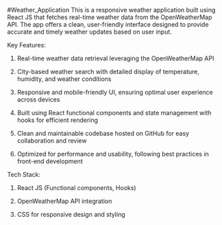 #Weather_Application
This is a responsive weather application built using React JS that fetches real-time weather data from the OpenWeatherMap API. The app offers a clean, user-friendly interface designed to provide accurate and timely weather updates based on user input.

Key Features:
1. Real-time weather data retrieval leveraging the OpenWeatherMap API

2. City-based weather search with detailed display of temperature, humidity, and weather conditions

3. Responsive and mobile-friendly UI, ensuring optimal user experience across devices

4. Built using React functional components and state management with hooks for efficient rendering

5. Clean and maintainable codebase hosted on GitHub for easy collaboration and review

6. Optimized for performance and usability, following best practices in front-end development

Tech Stack:
1. React JS (Functional components, Hooks)

2. OpenWeatherMap API integration

3. CSS for responsive design and styling

